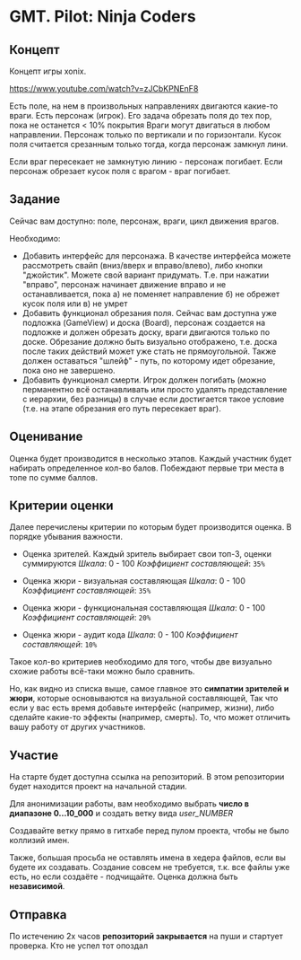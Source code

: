 # GMT. Pilot: Ninja Coders

## Концепт

Концепт игры xonix.

https://www.youtube.com/watch?v=zJCbKPNEnF8

Есть поле, на нем в произвольных направлениях двигаются какие-то враги.
Есть персонаж (игрок). Его задача обрезать поля до тех пор, пока не останется < 10% покрытия
Враги могут двигаться в любом направлении. Персонаж только по вертикали и по горизонтали.
Кусок поля считается срезанным только тогда, когда персонаж замкнул лини.

Если враг пересекает не замкнутую линию - персонаж погибает.
Если персонаж обрезает кусок поля с врагом - враг погибает.

## Задание

Сейчас вам доступно: поле, персонаж, враги, цикл движения врагов.

Необходимо:
- Добавить интерфейс для персонажа. 
В качестве интерфейса можете рассмотреть свайп (вниз/вверх и вправо/влево), либо кнопки "джойстик". Можете свой вариант придумать.
Т.е. при нажатии "вправо", персонаж начинает движение вправо и не останавливается, пока а) не поменяет направление б) не обрежет кусок поля или в) не умрет
- Добавить функционал обрезания поля.
Сейчас вам доступна уже подложка (GameView) и доска (Board), персонаж создается на подложке и должен обрезать доску, враги двигаются только по доске.
Обрезание должно быть визуально отображено, т.е. доска после таких действий может уже стать не прямоугольной.
Также должен оставаться "шлейф" - путь, по которому идет обрезание, пока оно не завершено.
- Добавить функционал смерти. 
Игрок должен погибать (можно перманентно всё останавливать или просто удалять представление с иерархии, без разницы) в случае если достигается такое условие (т.е. на этапе обрезания его путь пересекает враг).

## Оценивание

Оценка будет производится в несколько этапов. Каждый участник будет набирать определенное кол-во балов. 
Побеждают первые три места в топе по сумме баллов.

## Критерии оценки

Далее перечислены критерии по которым будет производится оценка.  В порядке убывания важности.

- Оценка зрителей. Каждый зритель выбирает свои топ-3, оценки суммируются
*Шкала*: 0 - 100
*Коэффициент составляющей*:  `35%`

- Оценка жюри - визуальная составляющая
*Шкала*: 0 - 100
*Коэффициент составляющей*:  `35%`

- Оценка жюри - функциональная составляющая 
*Шкала*: 0 - 100
*Коэффициент составляющей*:  `20%`

- Оценка жюри - аудит кода
*Шкала*: 0 - 100
*Коэффициент составляющей*:  `10%`


Такое кол-во критериев необходимо для того, чтобы две визуально схожие работы всё-таки можно было сравнить.

Но, как видно из списка выше, самое главное это **симпатии зрителей и жюри**, которые основываются на визуальной составляющей,
Так что если у вас есть время добавьте интерфейс (например, жизни), либо сделайте какие-то эффекты (например, смерть). То, что может отличить вашу работу от других участников.

## Участие

На старте будет доступна ссылка на репозиторий.
В этом репозитории будет находится проект на начальной стадии.

Для анонимизации работы, вам необходимо выбрать **число в диапазоне 0...10_000** и создать ветку вида *user_NUMBER*

Создавайте ветку прямо в гитхабе перед пулом проекта, чтобы не было коллизий имен.

Также, большая просьба не оставлять имена в хедера файлов, если вы будете их создавать. Создание совсем не требуется, т.к. все файлы уже есть, но если создаёте - подчищайте. Оценка должна быть **независимой**.

## Отправка

По истечению 2х часов **репозиторий закрывается** на пуши и стартует проверка. Кто не успел тот опоздал

